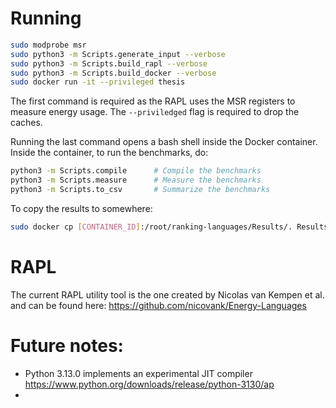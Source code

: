 # Running

```bash
sudo modprobe msr
sudo python3 -m Scripts.generate_input --verbose
sudo python3 -m Scripts.build_rapl --verbose
sudo python3 -m Scripts.build_docker --verbose
sudo docker run -it --privileged thesis
```

The first command is required as the RAPL uses the MSR registers to measure energy usage. The `--priviledged` flag is required to drop the caches.

Running the last command opens a bash shell inside the Docker container. Inside the container, to run the benchmarks, do:

```bash
python3 -m Scripts.compile      # Compile the benchmarks
python3 -m Scripts.measure      # Measure the benchmarks
python3 -m Scripts.to_csv       # Summarize the benchmarks
```

To copy the results to somewhere:
```bash
sudo docker cp [CONTAINER_ID]:/root/ranking-languages/Results/. Results/.
```

# RAPL

The current RAPL utility tool is the one created by Nicolas van Kempen et al. and can be found here: https://github.com/nicovank/Energy-Languages

# Future notes:

- Python 3.13.0 implements an experimental JIT compiler https://www.python.org/downloads/release/python-3130/ap
- 
